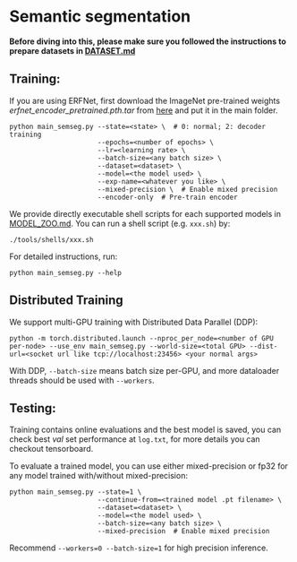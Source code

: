 # Semantic segmentation

**Before diving into this, please make sure you followed the instructions to prepare datasets in [DATASET.md](./DATASET.md)**

## Training:

If you are using ERFNet, first download the ImageNet pre-trained weights *erfnet_encoder_pretrained.pth.tar* from [here](https://github.com/Eromera/erfnet_pytorch/tree/master/trained_models) and put it in the main folder.

```
python main_semseg.py --state=<state> \  # 0: normal; 2: decoder training
                      --epochs=<number of epochs> \
                      --lr=<learning rate> \
                      --batch-size=<any batch size> \ 
                      --dataset=<dataset> \
                      --model=<the model used> \
                      --exp-name=<whatever you like> \
                      --mixed-precision \  # Enable mixed precision
                      --encoder-only  # Pre-train encoder
```

We provide directly executable shell scripts for each supported models in [MODEL_ZOO.md](MODEL_ZOO.md). You can run a shell script (e.g. `xxx.sh`) by:

```
./tools/shells/xxx.sh
```

For detailed instructions, run:

```
python main_semseg.py --help
```

## Distributed Training

We support multi-GPU training with Distributed Data Parallel (DDP):

```
python -m torch.distributed.launch --nproc_per_node=<number of GPU per-node> --use_env main_semseg.py --world-size=<total GPU> --dist-url=<socket url like tcp://localhost:23456> <your normal args>
```

With DDP, `--batch-size` means batch size per-GPU, and more dataloader threads should be used with `--workers`.

## Testing:

Training contains online evaluations and the best model is saved, you can check best *val* set performance at `log.txt`, for more details you can checkout tensorboard.

To evaluate a trained model, you can use either mixed-precision or fp32 for any model trained with/without mixed-precision:

```
python main_semseg.py --state=1 \
                      --continue-from=<trained model .pt filename> \
                      --dataset=<dataset> \
                      --model=<the model used> \ 
                      --batch-size=<any batch size> \
                      --mixed-precision  # Enable mixed precision
```

Recommend `--workers=0 --batch-size=1` for high precision inference.

